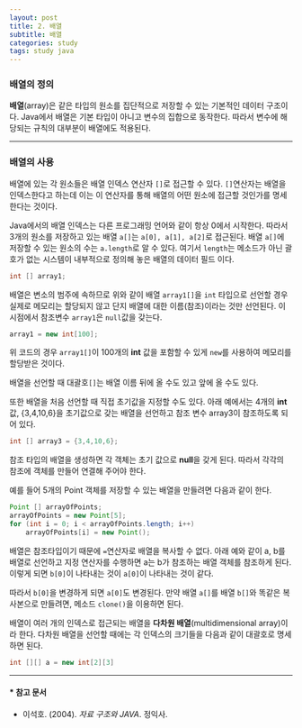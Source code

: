 ```yaml
---
layout: post
title: 2. 배열
subtitle: 배열
categories: study
tags: study java
---
```


### 배열의 정의

**배열**(array)은 같은 타입의 원소를 집단적으로 저장할 수 있는 기본적인 데이터 구조이다. Java에서 배열은 기본 타입이 아니고 변수의 집합으로 동작한다. 따라서 변수에 해당되는 규칙의 대부분이 배열에도 적용된다.

***

### 배열의 사용

배열에 있는 각 원소들은 배열 인덱스 연산자 `[]`로 접근할 수 있다. `[]`연산자는 배열을 인덱스한다고 하는데 이는 이 연산자를 통해 배열의 어떤 원소에 접근할 것인가를 명세한다는 것이다. 

Java에서의 배열 인덱스는 다른 프로그래밍 언어와 같이 항상 0에서 시작한다. 따라서 3개의 원소를 저장하고 있는 배열 `a[]`는 `a[0], a[1], a[2]`로 접근된다. 배열 `a[]`에 저장할 수 있는 원소의 수는 `a.length`로 알 수 있다. 여기서 `length`는 메소드가 아닌 괄호가 없는 시스템이 내부적으로 정의해 놓은 배열의 데이터 필드 이다.

```java
int [] array1;
```

배열은 변소의 범주에 속하므로 위와 같이 배열 `array1[]`을 `int` 타입으로 선언할 경우 실제로 메모리는 할당되지 않고 단지 배열에 대한 이름(참조)이라는 것만 선언된다. 이 시점에서 참조변수 `array1`은 `null`값을 갖는다.

```java
array1 = new int[100];
```

위 코드의 경우 `array1[]`이 100개의 **int** 값을 포함할 수 있게 `new`를 사용하여 메모리를 할당받은 것이다.

배열을 선언할 때 대괄호`[]`는 배열 이름 뒤에 올 수도 있고 앞에 올 수도 있다.

또한 배열을 처음 선언할 때 직접 초기값을 지정할 수도 있다. 아래 예에서는 4개의 **int**값, {3,4,10,6}을 초기값으로 갖는 배열을 선언하고 참조 변수 array3이 참조하도록 되어 있다.

```java
int [] array3 = {3,4,10,6};
```

참조 타입의 배열을 생성하면 각 객체는 초기 값으로 **null**을 갖게 된다. 따라서 각각의 참조에 객체를 만들어 연결해 주어야 한다.

예를 들어 5개의 Point 객체를 저장할 수 있는 배열을 만들려면 다음과 같이 한다.

```java
Point [] arrayOfPoints;
arrayOfPoints = new Point[5];
for (int i = 0; i < arrayOfPoints.length; i++)
    arrayOfPoints[i] = new Point();
```

배열은 참조타입이기 때문에 `=`연산자로 배열을 복사할 수 없다. 아래 예와 같이 a, b를 배열로 선언하고 지정 연산자를 수행하면 a는 b가 참조하는 배열 객체를 참조하게 된다. 이렇게 되면 `b[0]`이 나타내는 것이 `a[0]`이 나타내는 것이 같다.

따라서 `b[0]`을 변경하게 되면 `a[0]`도 변경된다. 만약 배열 `a[]`를 배열 `b[]`와 똑같은 복사본으로 만들려면, 메소드 `clone()`을 이용하면 된다.

배열이 여러 개의 인덱스로 접근되는 배열을 **다차원 배열**(multidimensional array)이라 한다. 다차원 배열을 선언할 때에는 각 인덱스의 크기들을 다음과 같이 대괄호로 명세하면 된다.

```java
int [][] a = new int[2][3]
```

***

#### * 참고 문서
- 이석호. (2004). *자료 구조와 JAVA*. 정익사.
